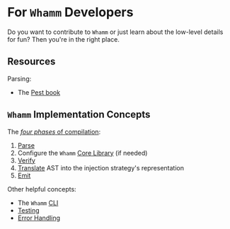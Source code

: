 # For `Whamm` Developers #

Do you want to contribute to `Whamm` or just learn about the low-level details for fun?
Then you're in the right place.

## Resources ##

Parsing:
- The [Pest book](https://pest.rs/book/)

## `Whamm` Implementation Concepts ##

The [_four phases_ of compilation](compiler_phases.md):
1. [Parse](parsing.md)
2. Configure the `Whamm` [Core Library](./core_lib.md) (if needed)
3. [Verify](verifying.md)
4. [Translate](translate.md) AST into the injection strategy's representation
5. [Emit](emit/emitting.md)

Other helpful concepts:
- The `Whamm` [CLI](cli.md)
- [Testing](testing.md)
- [Error Handling](error_handling.md)
